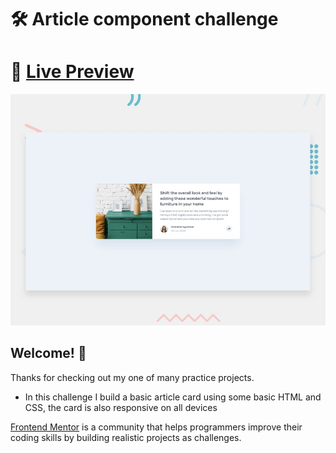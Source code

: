# 🛠 Article component challenge

# 🔗 [Live Preview](https://relaxed-shannon-65532b.netlify.app/)

![Design preview for the Profile card component coding challenge](./design/desktop-preview.jpg)

## Welcome! 👋

Thanks for checking out my one of many practice projects.

- In this challenge I build a basic article card using some basic HTML and CSS, the card is also responsive on all devices

[Frontend Mentor](https://www.frontendmentor.io/profile/PeterJan285) is a community that helps programmers improve their coding skills by building realistic projects as challenges.
